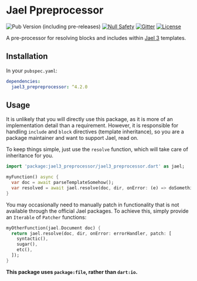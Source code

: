 # Jael Ppreprocessor

![Pub Version (including pre-releases)](https://img.shields.io/pub/v/jael3_preprocessor?include_prereleases)
[![Null Safety](https://img.shields.io/badge/null-safety-brightgreen)](https://dart.dev/null-safety)
[![Gitter](https://img.shields.io/gitter/room/angel_dart/discussion)](https://gitter.im/angel_dart/discussion)
[![License](https://img.shields.io/github/license/dukefirehawk/angel)](https://github.com/dukefirehawk/angel/tree/master/packages/jael/jael_preprocessor/LICENSE)

A pre-processor for resolving blocks and includes within [Jael 3](https://pub.dev/packages/jael3) templates.

## Installation

In your `pubspec.yaml`:

```yaml
dependencies:
  jael3_prepreprocessor: ^4.2.0
```

## Usage

It is unlikely that you will directly use this package, as it is more of an implementation detail than a requirement. However, it is responsible for handling `include` and `block` directives (template inheritance), so you are a package maintainer and want to support Jael, read on.

To keep things simple, just use the `resolve` function, which will take care of inheritance for you.

```dart
import 'package:jael3_preprocessor/jael3_preprocessor.dart' as jael;

myFunction() async {
  var doc = await parseTemplateSomehow();
  var resolved = await jael.resolve(doc, dir, onError: (e) => doSomething());
}
```

You may occasionally need to manually patch in functionality that is not available through the official Jael packages. To achieve this, simply provide an `Iterable` of `Patcher` functions:

```dart
myOtherFunction(jael.Document doc) {
  return jael.resolve(doc, dir, onError: errorHandler, patch: [
    syntactic(),
    sugar(),
    etc(),
  ]);
}
```

**This package uses `package:file`, rather than `dart:io`.**
